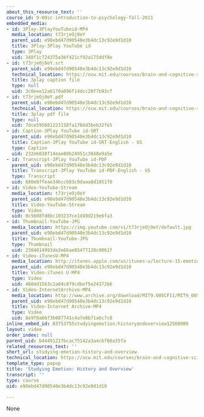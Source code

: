 ```yaml
---
about_this_resource_text: ''
course_id: 9-00sc-introduction-to-psychology-fall-2011
embedded_media:
- id: 3Play-3PlayYouTubeid-MP4
  media_location: t73rjeOj0eY
  parent_uid: e90ebd47d90540e3b4dc13c92e9d1d10
  title: 3Play-3Play YouTube id
  type: 3Play
  uid: 348f1c724375a36f421cf92a175ddf8e
- id: t73rjeOj0eY.srt
  parent_uid: e90ebd47d90540e3b4dc13c92e9d1d10
  technical_location: https://ocw.mit.edu/courses/brain-and-cognitive-sciences/9-00sc-introduction-to-psychology-fall-2011/emotion-motivation/studying-emotion-history-and-overview/t73rjeOj0eY.srt
  title: 3play caption file
  type: null
  uid: 3c0eee12a6170a096f14dcc20f7b93cf
- id: t73rjeOj0eY.pdf
  parent_uid: e90ebd47d90540e3b4dc13c92e9d1d10
  technical_location: https://ocw.mit.edu/courses/brain-and-cognitive-sciences/9-00sc-introduction-to-psychology-fall-2011/emotion-motivation/studying-emotion-history-and-overview/t73rjeOj0eY.pdf
  title: 3play pdf file
  type: null
  uid: 7dce595681223158fa1766d3beb32fe5
- id: Caption-3Play YouTube id-SRT
  parent_uid: e90ebd47d90540e3b4dc13c92e9d1d10
  title: Caption-3Play YouTube id-SRT-English - US
  type: Caption
  uid: 232e6038f14eae80b24951c3848e9a5e
- id: Transcript-3Play YouTube id-PDF
  parent_uid: e90ebd47d90540e3b4dc13c92e9d1d10
  title: Transcript-3Play YouTube id-PDF-English - US
  type: Transcript
  uid: 680e8ffeae34bcc683c0daaa8d1851f0
- id: Video-YouTube-Stream
  media_location: t73rjeOj0eY
  parent_uid: e90ebd47d90540e3b4dc13c92e9d1d10
  title: Video-YouTube-Stream
  type: Video
  uid: 0c5608fd8bc103237ce1d49d219e6fa3
- id: Thumbnail-YouTube-JPG
  media_location: https://img.youtube.com/vi/t73rjeOj0eY/default.jpg
  parent_uid: e90ebd47d90540e3b4dc13c92e9d1d10
  title: Thumbnail-YouTube-JPG
  type: Thumbnail
  uid: 2304014993de2e66ae05477128c0061f
- id: Video-iTunesU-MP4
  media_location: http://itunes.apple.com/us/itunes-u/lecture-15-emotion-motivation/id501335817?i=111090558
  parent_uid: e90ebd47d90540e3b4dc13c92e9d1d10
  title: Video-iTunes U-MP4
  type: Video
  uid: 460dd1563c2a04c879cdbef5e24372b6
- id: Video-InternetArchive-MP4
  media_location: http://www.archive.org/download/MIT9.00SCF11/MIT9_00SCF11_lec15_300k.mp4
  parent_uid: e90ebd47d90540e3b4dc13c92e9d1d10
  title: Video-Internet Archive-MP4
  type: Video
  uid: 8e9f0a66f3b087741c4a7e8b71a6c7c8
inline_embed_id: 83753755studyingemotion:historyandoverview12568080
layout: video
order_index: null
parent_uid: b44491217bcac75142a3a4cbf60a35fa
related_resources_text: ''
short_url: studying-emotion-history-and-overview
technical_location: https://ocw.mit.edu/courses/brain-and-cognitive-sciences/9-00sc-introduction-to-psychology-fall-2011/emotion-motivation/studying-emotion-history-and-overview
template_type: popup
title: 'Studying Emotion: History and Overview'
transcript: ''
type: course
uid: e90ebd47d90540e3b4dc13c92e9d1d10

---
```

None